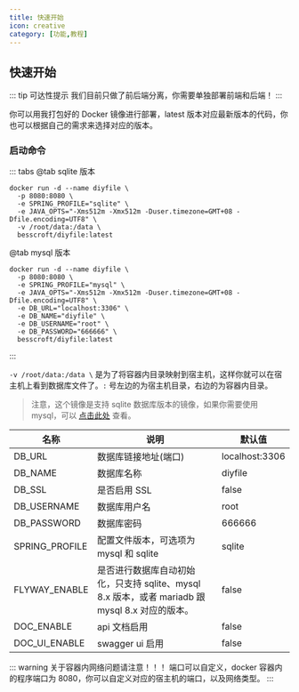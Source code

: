 ```yaml
---
title: 快速开始
icon: creative
category: [功能,教程]
---
```


## 快速开始

::: tip 可达性提示
我们目前只做了前后端分离，你需要单独部署前端和后端！
:::

你可以用我打包好的 Docker 镜像进行部署，latest 版本对应最新版本的代码，你也可以根据自己的需求来选择对应的版本。

### 启动命令

::: tabs
@tab sqlite 版本
```shell
docker run -d --name diyfile \
  -p 8080:8080 \
  -e SPRING_PROFILE="sqlite" \
  -e JAVA_OPTS="-Xms512m -Xmx512m -Duser.timezone=GMT+08 -Dfile.encoding=UTF8" \
  -v /root/data:/data \
  besscroft/diyfile:latest
```


@tab mysql 版本
```shell
docker run -d --name diyfile \
  -p 8080:8080 \
  -e SPRING_PROFILE="mysql" \
  -e JAVA_OPTS="-Xms512m -Xmx512m -Duser.timezone=GMT+08 -Dfile.encoding=UTF8" \
  -e DB_URL="localhost:3306" \
  -e DB_NAME="diyfile" \
  -e DB_USERNAME="root" \
  -e DB_PASSWORD="666666" \
  besscroft/diyfile:latest
```
:::

`-v /root/data:/data \` 是为了将容器内目录映射到宿主机，这样你就可以在宿主机上看到数据库文件了。`:` 号左边的为宿主机目录，右边的为容器内目录。

> 注意，这个镜像是支持 sqlite 数据库版本的镜像，如果你需要使用 mysql，可以 [点击此处](../deploy/backend.md) 查看。

| 名称          | 说明                                                         | 默认值   |
| ------------- | ------------------------------------------------------------ |-------|
| DB_URL        | 数据库链接地址(端口)                                         | localhost:3306 |
| DB_NAME       | 数据库名称                                                   | diyfile        |
| DB_SSL        | 是否启用 SSL                                                 | false          |
| DB_USERNAME   | 数据库用户名                                                 | root           |
| DB_PASSWORD   | 数据库密码                                                   | 666666         |
| SPRING_PROFILE | 配置文件版本，可选项为 mysql 和 sqlite                                         | sqlite |
| FLYWAY_ENABLE | 是否进行数据库自动初始化，只支持 sqlite、mysql 8.x 版本，或者 mariadb 跟 mysql 8.x 对应的版本。 | false          |
| DOC_ENABLE    | api 文档启用                                                 | false          |
| DOC_UI_ENABLE | swagger ui 启用                                              | false          |

::: warning 关于容器内网络问题请注意！！！
端口可以自定义，docker 容器内的程序端口为 8080，你可以自定义对应的宿主机的端口，以及网络类型。
:::
